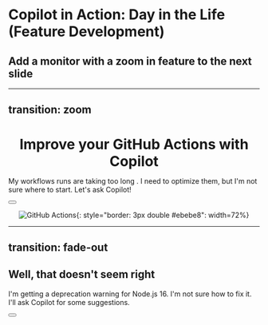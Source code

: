 # Copilot in Action: Day in the Life (Feature Development)

## Add a monitor with a zoom in feature to the next slide

---
transition: zoom
---

<div align="center">

  <h1 style="margin-bottom: 0em;">Improve your GitHub Actions with Copilot</h1>
  
</div>

My workflows runs are 
<span v-mark="{ at: 0, color: '#ffffff' }">
taking too long
</span>
. I need to optimize them, but I'm not sure where to start. Let's ask Copilot!

<div class="abs-br m-6 flex gap-2">
  <span v-mark="{ at: 1, color: '#24ae1d', type: 'circle' }">
    <button @click="$slidev.nav.openInEditor()" title="Open in Editor" class="text-xl slidev-icon-btn opacity-50 !border-none !hover:text-white">
      <carbon:edit />
    </button>
  </span>
</div>

<div align="center">

![GitHub Actions](/1.png){: style="border: 3px double #ebebe8": width=72%}

</div>

<!--
#### Take a moment to discuss transition into this section and how copilot actually helps solve real problems developers are facing.

In the image shown, it shows a workflow file that is taking 2m11s to run.  This seems long for what it is doing. We can ask Copilot for some suggestions on how to optimize this workflow.

1. Press space then select the editor icon to open the file in the editor
  - chat mode ->  #file:deploy.yml Optimize the workflow file
  - modify mode -> Add actions/cache to the workflow
2. Commit the code using the commit message suggested by Copilot
3. Open a pull request and use copilot to suggest a description
4. Watch the workflow and discuss the improvements after multiple runs
-->

---
transition: fade-out
---

## Well, that doesn't seem right

<!-- insert image of a node16 deprecation error -->

I'm getting a deprecation warning for Node.js 16. I'm not sure how to fix it. I'll ask Copilot for some suggestions.

<div class="abs-br m-6 flex gap-2">
  <span v-mark="{ at: 1, color: '#24ae1d', type: 'circle' }">
    <button @click="$slidev.nav.openInEditor()" title="Open in Editor" class="text-xl slidev-icon-btn opacity-50 !border-none !hover:text-white">
      <carbon:edit />
    </button>
  </span>
</div>

<!--
#### This is a great opportunity to use Copilot to not only fix the issue, but also use Dependabot to keep the dependencies up to date.

1. Press space then select the editor icon to open the file in the editor
  - chat mode ->  #file:package.json What should I do about the Node.js 16 deprecation warning?
  - modify mode -> Update the Node.js version to 17

-->
